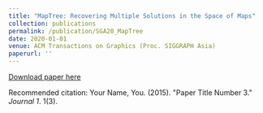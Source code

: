 ```yaml
---
title: "MapTree: Recovering Multiple Solutions in the Space of Maps"
collection: publications
permalink: /publication/SGA20_MapTree
date: 2020-01-01
venue: ACM Transactions on Graphics (Proc. SIGGRAPH Asia)
paperurl: ''
---
```



[Download paper here]()

Recommended citation: Your Name, You. (2015). "Paper Title Number 3." <i>Journal 1</i>. 1(3).